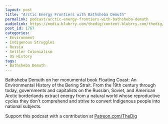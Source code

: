 ```yaml
---
layout: post
title: "Arctic Energy Frontiers with Bathsheba Demuth"
permalink: podcast/arctic-energy-frontiers-with-bathsheba-demuth
audiolink: https://media.blubrry.com/thedig/content.blubrry.com/thedig/The_Dig-EP_274-Demuth.mp3
post_id: 1767
categories: 
- Environment
- Indigenous Struggles
- Russia
- Settler Colonialism
- US History
tags: 
- Bathsheba Demuth
---
```


Bathsheba Demuth on her monumental book 
Floating Coast: An Environmental History of the Bering Strait. From the 19th century through today, governments and capitalists on the Russian, Soviet, and American Arctic borderlands extract energy from a natural world whose reproductive cycles they don't comprehend and strive to convert Indigenous people into national subjects.

Support this podcast with a contribution at 
[Patreon.com/TheDig](https://Patreon.com/TheDig)